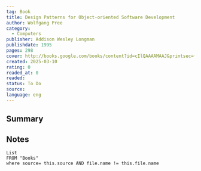 ```yaml
---
tag: Book
title: Design Patterns for Object-oriented Software Development 
author: Wolfgang Pree
category: 
  - Computers
publisher: Addison Wesley Longman
publishdate: 1995
pages: 298
cover: http://books.google.com/books/content?id=cIlQAAAAMAAJ&printsec=frontcover&img=1&zoom=1&source=gbs_api
created: 2025-03-10
rating: 0
readed_at: 0
readed:
status: To Do
source: 
language: eng
---
```

## Summary


## Notes
```dataview
List 
FROM "Books"
where source= this.source AND file.name != this.file.name
```